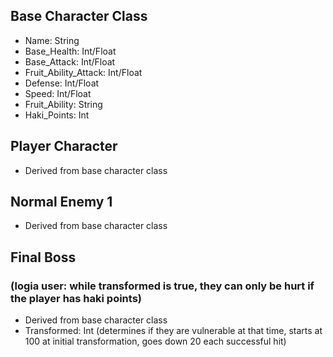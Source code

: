 ## Base Character Class
* Name: String
* Base_Health: Int/Float
* Base_Attack: Int/Float
* Fruit_Ability_Attack: Int/Float
* Defense: Int/Float
* Speed: Int/Float
* Fruit_Ability: String
* Haki_Points: Int

## Player Character
* Derived from base character class

## Normal Enemy 1
* Derived from base character class

## Final Boss 
### (logia user: while transformed is true, they can only be hurt if the player has haki points)
* Derived from base character class
* Transformed: Int (determines if they are vulnerable at that time, starts at 100 at initial transformation, goes down 20 each successful hit)